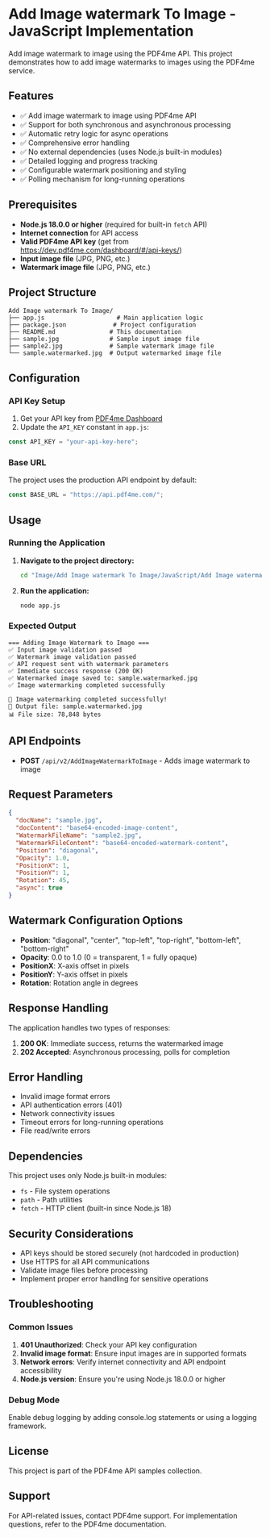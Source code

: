 # Add Image watermark To Image - JavaScript Implementation

Add image watermark to image using the PDF4me API. This project demonstrates how to add image watermarks to images using the PDF4me service.

## Features

- ✅ Add image watermark to image using PDF4me API
- ✅ Support for both synchronous and asynchronous processing
- ✅ Automatic retry logic for async operations
- ✅ Comprehensive error handling
- ✅ No external dependencies (uses Node.js built-in modules)
- ✅ Detailed logging and progress tracking
- ✅ Configurable watermark positioning and styling
- ✅ Polling mechanism for long-running operations

## Prerequisites

- **Node.js 18.0.0 or higher** (required for built-in `fetch` API)
- **Internet connection** for API access
- **Valid PDF4me API key** (get from https://dev.pdf4me.com/dashboard/#/api-keys/)
- **Input image file** (JPG, PNG, etc.)
- **Watermark image file** (JPG, PNG, etc.)

## Project Structure

```
Add Image watermark To Image/
├── app.js                    # Main application logic
├── package.json             # Project configuration
├── README.md               # This documentation
├── sample.jpg              # Sample input image file
├── sample2.jpg             # Sample watermark image file
└── sample.watermarked.jpg  # Output watermarked image file
```

## Configuration

### API Key Setup

1. Get your API key from [PDF4me Dashboard](https://dev.pdf4me.com/dashboard/#/api-keys/)
2. Update the `API_KEY` constant in `app.js`:

```javascript
const API_KEY = "your-api-key-here";
```

### Base URL

The project uses the production API endpoint by default:
```javascript
const BASE_URL = "https://api.pdf4me.com/";
```

## Usage

### Running the Application

1. **Navigate to the project directory:**
   ```bash
   cd "Image/Add Image watermark To Image/JavaScript/Add Image watermark To Image"
   ```

2. **Run the application:**
   ```bash
   node app.js
   ```

### Expected Output

```
=== Adding Image Watermark to Image ===
✅ Input image validation passed
✅ Watermark image validation passed
✅ API request sent with watermark parameters
✅ Immediate success response (200 OK)
✅ Watermarked image saved to: sample.watermarked.jpg
✅ Image watermarking completed successfully

🎉 Image watermarking completed successfully!
📁 Output file: sample.watermarked.jpg
📊 File size: 78,848 bytes
```

## API Endpoints

- **POST** `/api/v2/AddImageWatermarkToImage` - Adds image watermark to image

## Request Parameters

```json
{
  "docName": "sample.jpg",
  "docContent": "base64-encoded-image-content",
  "WatermarkFileName": "sample2.jpg",
  "WatermarkFileContent": "base64-encoded-watermark-content",
  "Position": "diagonal",
  "Opacity": 1.0,
  "PositionX": 1,
  "PositionY": 1,
  "Rotation": 45,
  "async": true
}
```

## Watermark Configuration Options

- **Position**: "diagonal", "center", "top-left", "top-right", "bottom-left", "bottom-right"
- **Opacity**: 0.0 to 1.0 (0 = transparent, 1 = fully opaque)
- **PositionX**: X-axis offset in pixels
- **PositionY**: Y-axis offset in pixels
- **Rotation**: Rotation angle in degrees

## Response Handling

The application handles two types of responses:

1. **200 OK**: Immediate success, returns the watermarked image
2. **202 Accepted**: Asynchronous processing, polls for completion

## Error Handling

- Invalid image format errors
- API authentication errors (401)
- Network connectivity issues
- Timeout errors for long-running operations
- File read/write errors

## Dependencies

This project uses only Node.js built-in modules:
- `fs` - File system operations
- `path` - Path utilities
- `fetch` - HTTP client (built-in since Node.js 18)

## Security Considerations

- API keys should be stored securely (not hardcoded in production)
- Use HTTPS for all API communications
- Validate image files before processing
- Implement proper error handling for sensitive operations

## Troubleshooting

### Common Issues

1. **401 Unauthorized**: Check your API key configuration
2. **Invalid image format**: Ensure input images are in supported formats
3. **Network errors**: Verify internet connectivity and API endpoint accessibility
4. **Node.js version**: Ensure you're using Node.js 18.0.0 or higher

### Debug Mode

Enable debug logging by adding console.log statements or using a logging framework.

## License

This project is part of the PDF4me API samples collection.

## Support

For API-related issues, contact PDF4me support.
For implementation questions, refer to the PDF4me documentation. 